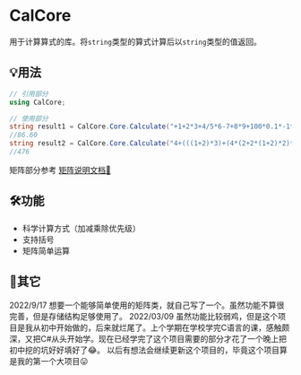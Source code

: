 # CalCore
用于计算算式的库。将`string`类型的算式计算后以`string`类型的值返回。
## 💡用法
```C#
// 引用部分
using CalCore;

// 使用部分
string result1 = CalCore.Core.Calculate("+1+2*3+4/5*6-7+8*9+100*0.1*-1*-1*-10*-0.1");
//86.60
string result2 = CalCore.Core.Calculate("4+(((1+2)*3)+(4*(2+2*(1+2)*2)*2+3)-10)*3+5*((1+2*2)*2+3)*2");
//476
```
矩阵部分参考 [矩阵说明文档📄](./Documents/Matrix.md)
## 🛠功能
- 科学计算方式（加减乘除优先级）
- 支持括号
- 矩阵简单运算

## 💬其它
2022/9/17
想要一个能够简单使用的矩阵类，就自己写了一个。虽然功能不算很完善，但是存储结构足够使用了。
2022/03/09
虽然功能比较弱鸡，但是这个项目是我从初中开始做的，后来就烂尾了。上个学期在学校学完C语言的课，感触颇深，又把C#从头开始学。现在已经学完了这个项目需要的部分才花了一个晚上把初中挖的坑好好填好了😂。
以后有想法会继续更新这个项目的，毕竟这个项目算是我的第一个大项目😛
